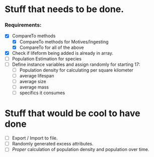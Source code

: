 # Stuff that needs to be done.

### Requirements:
 - [X] CompareTo methods
    - [X] CompareTo methods for Motives/Ingesting
    - [X] CompareTo for all of the above
 - [X] Check if lifeform being added is already in array.
 - [ ] Population Estimation for species
 - [ ] Define instance variables and assign randomly for starting 17:
    - [ ] Population density for calculating per square kilometer
    - [ ] average lifespan
    - [ ] average size
    - [ ] average mass
    - [ ] specifics it consumes

# Stuff that would be cool to have done
 - [ ] Export / Import to file.
 - [ ] Randomly generated excess attributes.
 - [ ] *Proper* calculation of population density and population over time.